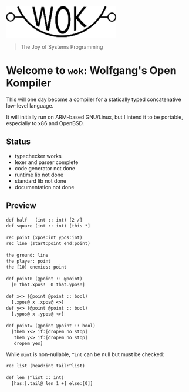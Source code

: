 ![Wok](logo.png)

> The Joy of Systems Programming

# Welcome to `wok`: Wolfgang's Open Kompiler

This will one day become a compiler for a statically typed concatenative low-level language.

It will initially run on ARM-based GNU/Linux, but I intend it to be portable, especially to x86 and OpenBSD.

## Status

- typechecker works
- lexer and parser complete
- code generator not done
- runtime lib not done
- standard lib not done
- documentation not done

## Preview

```
def half   (int :: int) [2 /]
def square (int :: int) [this *]

rec point (xpos:int ypos:int)
rec line (start:point end:point)

the ground: line
the player: point
the [10] enemies: point

def point0 (@point :: @point)
  [0 that.xpos!  0 that.ypos!]

def x<> (@point @point :: bool)
  [.xpos@ x .xpos@ <>]
def y<> (@point @point :: bool)
  [.ypos@ x .ypos@ <>]

def point= (@point @point :: bool)
  [them x<> if:[dropem no stop]
   them y<> if:[dropem no stop]
   dropem yes]
```

While `@int` is non-nullable, `^int` can be null but must be checked:

```
rec list (head:int tail:^list)

def len (^list :: int)
  [has:[.tail@ len 1 +] else:[0]]
```
